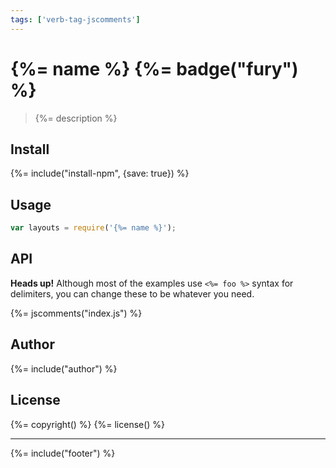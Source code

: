 ```yaml
---
tags: ['verb-tag-jscomments']
---
```

# {%= name %} {%= badge("fury") %}

> {%= description %}

## Install
{%= include("install-npm", {save: true}) %}

## Usage

```js
var layouts = require('{%= name %}');
```

## API

**Heads up!** Although most of the examples use `<%= foo %>` syntax for delimiters, you can change these to be whatever you need.

{%= jscomments("index.js") %}

## Author
{%= include("author") %}

## License
{%= copyright() %}
{%= license() %}

***

{%= include("footer") %}